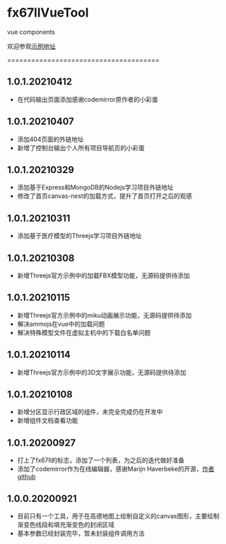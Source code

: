 # fx67llVueTool
vue components

欢迎参观[示例地址](http://ez13.top)

======================================

## 1.0.1.20210412
* 在代码输出页面添加感谢codemirror原作者的小彩蛋

## 1.0.1.20210407
* 添加404页面的外链地址
* 新增了控制台输出个人所有项目导航页的小彩蛋

## 1.0.1.20210329
* 添加基于Express和MongoDB的Nodejs学习项目外链地址
* 修改了首页canvas-nest的加载方式，提升了首页打开之后的观感

## 1.0.1.20210311
* 添加基于医疗模型的Threejs学习项目外链地址

## 1.0.1.20210308
* 新增Threejs官方示例中的加载FBX模型功能，无源码提供待添加

## 1.0.1.20210115
* 新增Threejs官方示例中的miku动画展示功能，无源码提供待添加
* 解决ammojs在vue中的加载问题
* 解决特殊模型文件在虚拟主机中的下载白名单问题

## 1.0.1.20210114
* 新增Threejs官方示例中的3D文字展示功能，无源码提供待添加

## 1.0.1.20210108
* 新增分区显示行政区域的组件，未完全完成仍在开发中
* 新增组件文档查看功能

## 1.0.1.20200927
* 打上了fx67ll的标志，添加了一个列表，为之后的迭代做好准备
* 添加了codemirror作为在线编辑器，感谢Marijn Haverbeke的开源，[作者github](https://github.com/marijnh)

## 1.0.0.20200921
* 目前只有一个工具，用于在高德地图上绘制自定义的canvas图形，主要绘制渐变色线段和填充渐变色的封闭区域
* 基本参数已经封装完毕，暂未封装组件调用方法